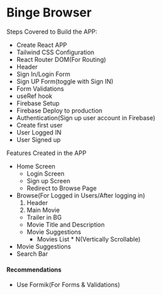 # Binge Browser

Steps Covered to Build the APP:

- Create React APP
- Tailwind CSS Configuration
- React Router DOM(For Routing)
- Header
- Sign In/Login Form
- Sign UP Form(toggle with Sign IN)
- Form Validations
- useRef hook
- Firebase Setup
- Firebase Deploy to production
- Authentication(Sign up user account in Firebase)
- Create first user
- User Logged IN
- User Signed up

Features Created in the APP

- Home Screen
  - Login Screen
  - Sign up Screen
  - Redirect to Browse Page
- Browse(For Logged in Users/After logging in)
  1. Header
  2. Main Movie
  - Trailer in BG
  - Movie Title and Description
  - Movie Suggestions
    - Movies List \* N(Vertically Scrollable)
- Movie Suggestions
- Search Bar

#### Recommendations

- Use Formik(For Forms & Validations)
